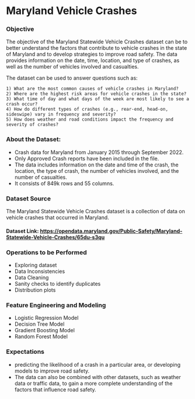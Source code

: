 # Maryland Vehicle Crashes

### Objective
The objective of the Maryland Statewide Vehicle Crashes dataset can be to better understand the factors that contribute to vehicle crashes in the state of Maryland and to develop strategies to improve road safety. The data provides information on the date, time, location, and type of crashes, as well as the number of vehicles involved and casualties.

The dataset can be used to answer questions such as:

    1) What are the most common causes of vehicle crashes in Maryland?
    2) Where are the highest risk areas for vehicle crashes in the state?
    3) What time of day and what days of the week are most likely to see a crash occur?
    4) How do different types of crashes (e.g., rear-end, head-on, sideswipe) vary in frequency and severity?
    5) How does weather and road conditions impact the frequency and severity of crashes?

### About the Dataset:
- Crash data for Maryland from January 2015 through September 2022.
- Only Approved Crash reports have been included in the file.
- The data includes information on the date and time of the crash, the location, the type of crash, the number of vehicles involved, and the number of casualties. 
- It consists of 849k rows and 55 columns.

### Dataset Source
The Maryland Statewide Vehicle Crashes dataset is a collection of data on vehicle crashes that occurred in Maryland.

#### Dataset Link: https://opendata.maryland.gov/Public-Safety/Maryland-Statewide-Vehicle-Crashes/65du-s3qu

### Operations to be Performed
- Exploring dataset
- Data Inconsistencies
- Data Cleaning
- Sanity checks to identify duplicates
- Distribution plots


### Feature Engineering and Modeling

- Logistic Regression Model
- Decision Tree Model
- Gradient Boosting Model
- Random Forest Model

### Expectations
- predicting the likelihood of a crash in a particular area, or developing models to improve road safety.
- The data can also be combined with other datasets, such as weather data or traffic data, to gain a more complete understanding of the factors that influence road safety.
